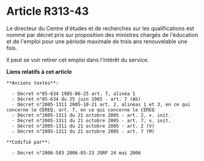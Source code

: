 # Article R313-43

Le directeur du Centre d'études et de recherches sur les qualifications est nommé par décret pris sur proposition des
ministres chargés de l'éducation et de l'emploi pour une période maximale de trois ans renouvelable une fois.

Il peut se voir retirer cet emploi dans l'intérêt du service.

**Liens relatifs à cet article**

	**Anciens textes**:

	  - Décret n°85-634 1985-06-25 art. 7, alinéa 1
	  - Décret n°85-634 du 25 juin 1985 - art. 7 (Ab)
	  - Décret n°2005-1311 2005-10-21 art. 2, alinéas 1 et 3, en ce qui concerne le CEREQ, art. 7, en ce qui concerne le CEREQ
	  - Décret n°2005-1311 du 21 octobre 2005 - art. 2, v. init.
	  - Décret n°2005-1311 du 21 octobre 2005 - art. 7, v. init.
	  - Décret n°2005-1311 du 21 octobre 2005 - art. 2 (V)
	  - Décret n°2005-1311 du 21 octobre 2005 - art. 7 (M)

	**Codifié par**:

	  - Décret n°2006-583 2006-05-23 JORF 24 mai 2006
